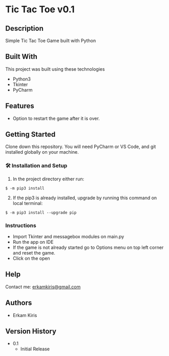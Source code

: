 # Tic Tac Toe v0.1

## Description

Simple Tic Tac Toe Game built with Python 

## Built With
This project was built using these technologies 

- Python3
- Tkinter
- PyCharm


## Features 
- Option to restart the game after it is over.

## Getting Started

Clone down this repository. You will need PyCharm or VS Code, and git installed globally on your machine.

### 🛠 Installation and Setup

1. In the project directory either run: 

```
$ -m pip3 install 
```

2. If the pip3 is already installed, upgrade by running this command on local terminal: 

```
$ -m pip3 install --upgrade pip
```



### Instructions

* Import Tkinter and messagebox modules on main.py
* Run the app on IDE
* If the game is not already started go to Options menu on top left corner and reset the game.
* Click on the open 
## Help

Contact me:
erkamkiris@gmail.com

## Authors

* Erkam Kiris 

## Version History

* 0.1
    * Initial Release
